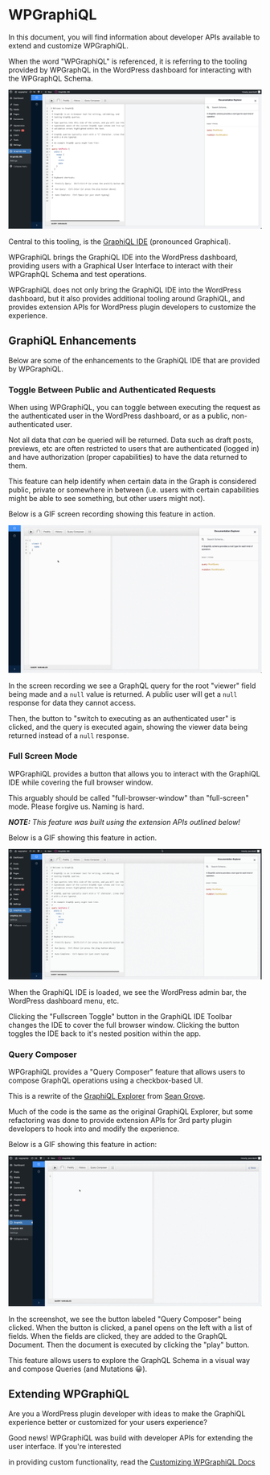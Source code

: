 # WPGraphiQL

In this document, you will find information about developer APIs available to extend and customize
WPGraphiQL.

When the word "WPGraphiQL" is referenced, it is referring to the tooling provided by WPGraphQL in
the WordPress dashboard for interacting with the WPGraphQL Schema.

![Screenshot of the GraphiQL IDE in the WordPress dashboard](./images/graphiql-ide-screenshot.png)

Central to this tooling, is the [GraphiQL IDE](https://github.com/graphql/graphiql) (pronounced
Graphical).

WPGraphiQL brings the GraphiQL IDE into the WordPress dashboard, providing users with a Graphical
User Interface to interact with their WPGraphQL Schema and test operations.

WPGraphiQL does not only bring the GraphiQL IDE into the WordPress dashboard, but it also provides
additional tooling around GraphiQL, and provides extension APIs for WordPress plugin developers to customize
the experience.

## GraphiQL Enhancements

Below are some of the enhancements to the GraphiQL IDE that are provided by WPGraphiQL.

### Toggle Between Public and Authenticated Requests

When using WPGraphiQL, you can toggle between executing the request as the authenticated user in the
WordPress dashboard, or as a public, non-authenticated user.

Not all data that _can_ be queried will be returned. Data such as draft posts, previews, etc are often
restricted to users that are authenticated (logged in) and have authorization (proper capabilities) to
have the data returned to them.

This feature can help identify when certain data in the Graph is considered public, private or
somewhere in between (i.e. users with certain capabilities might be able to see something,
but other users might not).

Below is a GIF screen recording showing this feature in action.

![Screenshot of the GraphiQL IDE "Auth Switch" feature](./images/graphiql-auth-switch.gif)

In the screen recording we see a GraphQL query for the root "viewer" field being made and a `null` value is
returned. A public user will get a `null` response for data they cannot access.

Then, the button to "switch to executing as an authenticated user" is clicked, and the query is
executed again, showing the viewer data being returned instead of a `null` response.


### Full Screen Mode

WPGraphiQL provides a button that allows you to interact with the GraphiQL IDE while covering the
full browser window.

This arguably should be called "full-browser-window" than "full-screen" mode. Please forgive us.
Naming is hard.

_**NOTE:** This feature was built using the extension APIs outlined below!_

Below is a GIF showing this feature in action.

![Screenshot of the GraphiQL IDE "Full Window" feature](./images/graphiql-full-window-mode.gif)

When the GraphiQL IDE is loaded, we see the WordPress admin bar, the WordPress dashboard menu, etc.

Clicking the "Fullscreen Toggle" button in the GraphiQL IDE Toolbar changes the IDE to cover the full
browser window. Clicking the button toggles the IDE back to it's nested position within the app.


### Query Composer

WPGraphiQL provides a "Query Composer" feature that allows users to compose GraphQL operations using
a checkbox-based UI.

This is a rewrite of the [GraphiQL Explorer](https://github.com/OneGraph/graphiql-explorer) from
[Sean Grove](https://github.com/sgrove).

Much of the code is the same as the original GraphiQL Explorer, but some refactoring was done to
provide extension APIs for 3rd party plugin developers to hook into and modify the experience.

Below is a GIF showing this feature in action:

![Screenshot of the GraphiQL IDE "Query Composer" feature](./images/graphiql-query-composer.gif)

In the screenshot, we see the button labeled "Query Composer" being clicked. When the button is
clicked, a panel opens on the left with a list of fields. When the fields are clicked, they are added
to the GraphQL Document. Then the document is executed by clicking the "play" button.

This feature allows users to explore the GraphQL Schema in a visual way and compose Queries (and Mutations 😀).

## Extending WPGraphiQL

Are you a WordPress plugin developer with ideas to make the GraphiQL experience better or customized
for your users experience?

Good news! WPGraphiQL was build with developer APIs for extending the user interface. If you're interested

in providing custom functionality, read the [Customizing WPGraphiQL Docs](https://www.wpgraphql.com/docs/customizing-wpgraphiql)
